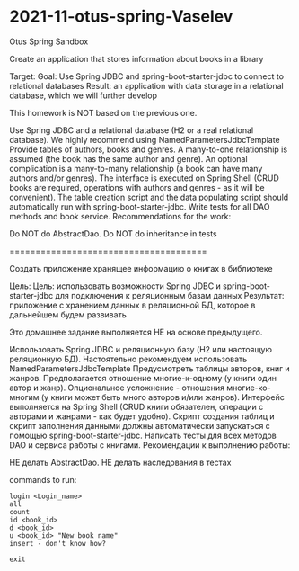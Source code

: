 # 2021-11-otus-spring-Vaselev
Otus Spring Sandbox

Create an application that stores information about books in a library

Target:
Goal: Use Spring JDBC and spring-boot-starter-jdbc to connect to relational databases
Result: an application with data storage in a relational database, which we will further develop

This homework is NOT based on the previous one.

Use Spring JDBC and a relational database (H2 or a real relational database). We highly recommend using NamedParametersJdbcTemplate
Provide tables of authors, books and genres.
A many-to-one relationship is assumed (the book has the same author and genre). An optional complication is a many-to-many relationship (a book can have many authors and/or genres).
The interface is executed on Spring Shell (CRUD books are required, operations with authors and genres - as it will be convenient).
The table creation script and the data populating script should automatically run with spring-boot-starter-jdbc.
Write tests for all DAO methods and book service.
Recommendations for the work:

Do NOT do AbstractDao.
Do NOT do inheritance in tests


====================================== 

Создать приложение хранящее информацию о книгах в библиотеке

Цель:
Цель: использовать возможности Spring JDBC и spring-boot-starter-jdbc для подключения к реляционным базам данных
Результат: приложение с хранением данных в реляционной БД, которое в дальнейшем будем развивать

Это домашнее задание выполняется НЕ на основе предыдущего.

Использовать Spring JDBC и реляционную базу (H2 или настоящую реляционную БД). Настоятельно рекомендуем использовать NamedParametersJdbcTemplate
Предусмотреть таблицы авторов, книг и жанров.
Предполагается отношение многие-к-одному (у книги один автор и жанр). Опциональное усложнение - отношения многие-ко-многим (у книги может быть много авторов и/или жанров).
Интерфейс выполняется на Spring Shell (CRUD книги обязателен, операции с авторами и жанрами - как будет удобно).
Скрипт создания таблиц и скрипт заполнения данными должны автоматически запускаться с помощью spring-boot-starter-jdbc.
Написать тесты для всех методов DAO и сервиса работы с книгами.
Рекомендации к выполнению работы:

НЕ делать AbstractDao.
НЕ делать наследования в тестах


commands to run: 

    login <Login_name>
    all
    count
    id <book_id>
    d <book_id>
    u <book_id> "New book name"
    insert - don't know how? 
    
    exit

